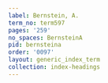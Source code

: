 ```yaml
---
label: Bernstein, A.
term_no: term597
pages: '259'
no_spaces: BernsteinA
pid: bernsteina
order: '0097'
layout: generic_index_term
collection: index-headings
---
```

